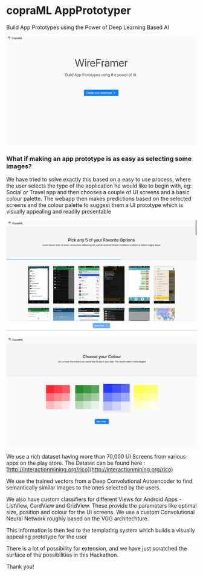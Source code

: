 # copraML AppPrototyper
Build App Prototypes using the Power of Deep Learning Based AI

![screen0](sc0.png)

### What if making an app prototype is as easy as selecting some images?

We have tried to solve exactly this based on a easy to use process, where the user selects the type of the application he would like to begin with, eg: Social or Travel app and then chooses a couple of UI screens and a basic colour palette. The webapp then makes predictions based on the selected screens and the colour palette to suggest them a UI prototype which is visually appealing and readily presentable

![screen1](sc1.png)

![screen2](sc2.png)

We use a rich dataset having more than 70,000 UI Screens from various apps on the play store. The Dataset can be found here : [http://interactionmining.org/rico](http://interactionmining.org/rico)

We use the trained vectors from a Deep Convolutional Autoencoder to find semantically similar images to the ones selected by the users.

We also have custom classifiers for different Views for Android Apps - ListView, CardView and GridView. These provide the parameters like optimal size, position and colour for the UI screens. We use a custom Convolutional Neural Network roughly based on the VGG architechture.

This information is then fed to the templating system which builds a visually appealing prototype for the user

There is a lot of possibility for extension, and we have just scratched the surface of the possibilities in this Hackathon.

Thank you!
